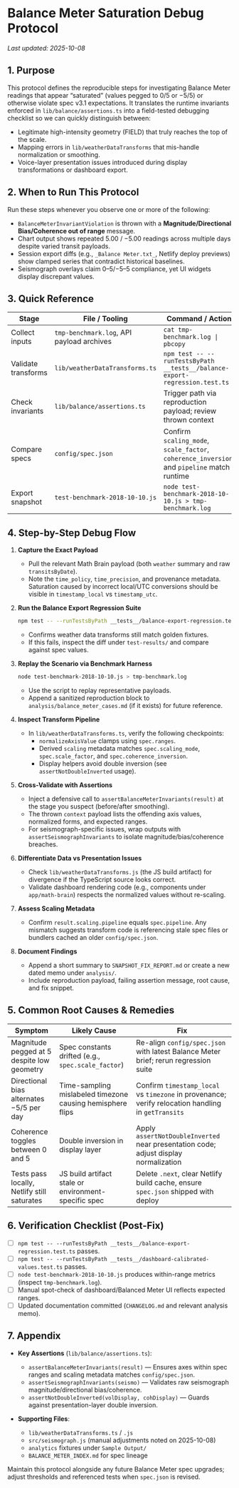 # Balance Meter Saturation Debug Protocol

_Last updated: 2025-10-08_

## 1. Purpose

This protocol defines the reproducible steps for investigating Balance Meter readings that appear “saturated” (values pegged to 0/5 or −5/5) or otherwise violate spec v3.1 expectations. It translates the runtime invariants enforced in `lib/balance/assertions.ts` into a field-tested debugging checklist so we can quickly distinguish between:

- Legitimate high-intensity geometry (FIELD) that truly reaches the top of the scale.
- Mapping errors in `lib/weatherDataTransforms` that mis-handle normalization or smoothing.
- Voice-layer presentation issues introduced during display transformations or dashboard export.

## 2. When to Run This Protocol

Run these steps whenever you observe one or more of the following:

- `BalanceMeterInvariantViolation` is thrown with a **Magnitude/Directional Bias/Coherence out of range** message.
- Chart output shows repeated 5.00 / −5.00 readings across multiple days despite varied transit payloads.
- Session export diffs (e.g., `_Balance Meter.txt_`, Netlify deploy previews) show clamped series that contradict historical baselines.
- Seismograph overlays claim 0–5/−5–5 compliance, yet UI widgets display discrepant values.

## 3. Quick Reference

| Stage | File / Tooling | Command / Action |
| --- | --- | --- |
| Collect inputs | `tmp-benchmark.log`, API payload archives | `cat tmp-benchmark.log \| pbcopy` |
| Validate transforms | `lib/weatherDataTransforms.ts` | `npm test -- --runTestsByPath __tests__/balance-export-regression.test.ts` |
| Check invariants | `lib/balance/assertions.ts` | Trigger path via reproduction payload; review thrown context |
| Compare specs | `config/spec.json` | Confirm `scaling_mode`, `scale_factor`, `coherence_inversion`, and `pipeline` match runtime |
| Export snapshot | `test-benchmark-2018-10-10.js` | `node test-benchmark-2018-10-10.js > tmp-benchmark.log` |

## 4. Step-by-Step Debug Flow

1. **Capture the Exact Payload**
   - Pull the relevant Math Brain payload (both `weather` summary and raw `transitsByDate`).
   - Note the `time_policy`, `time_precision`, and provenance metadata. Saturation caused by incorrect local/UTC conversions should be visible in `timestamp_local` vs `timestamp_utc`.

2. **Run the Balance Export Regression Suite**
   ```sh
   npm test -- --runTestsByPath __tests__/balance-export-regression.test.ts
   ```
   - Confirms weather data transforms still match golden fixtures.
   - If this fails, inspect the diff under `test-results/` and compare against spec values.

3. **Replay the Scenario via Benchmark Harness**
   ```sh
   node test-benchmark-2018-10-10.js > tmp-benchmark.log
   ```
   - Use the script to replay representative payloads.
   - Append a sanitized reproduction block to `analysis/balance_meter_cases.md` (if it exists) for future reference.

4. **Inspect Transform Pipeline**
   - In `lib/weatherDataTransforms.ts`, verify the following checkpoints:
     - `normalizeAxisValue` clamps using `spec.ranges`.
     - Derived `scaling` metadata matches `spec.scaling_mode`, `spec.scale_factor`, and `spec.coherence_inversion`.
     - Display helpers avoid double inversion (see `assertNotDoubleInverted` usage).

5. **Cross-Validate with Assertions**
   - Inject a defensive call to `assertBalanceMeterInvariants(result)` at the stage you suspect (before/after smoothing).
   - The thrown `context` payload lists the offending axis values, normalized forms, and expected ranges.
   - For seismograph-specific issues, wrap outputs with `assertSeismographInvariants` to isolate magnitude/bias/coherence breaches.

6. **Differentiate Data vs Presentation Issues**
   - Check `lib/weatherDataTransforms.js` (the JS build artifact) for divergence if the TypeScript source looks correct.
   - Validate dashboard rendering code (e.g., components under `app/math-brain`) respects the normalized values without re-scaling.

7. **Assess Scaling Metadata**
   - Confirm `result.scaling.pipeline` equals `spec.pipeline`. Any mismatch suggests transform code is referencing stale spec files or bundlers cached an older `config/spec.json`.

8. **Document Findings**
   - Append a short summary to `SNAPSHOT_FIX_REPORT.md` or create a new dated memo under `analysis/`.
   - Include reproduction payload, failing assertion message, root cause, and fix snippet.

## 5. Common Root Causes & Remedies

| Symptom | Likely Cause | Fix |
| --- | --- | --- |
| Magnitude pegged at 5 despite low geometry | Spec constants drifted (e.g., `spec.scale_factor`) | Re-align `config/spec.json` with latest Balance Meter brief; rerun regression suite |
| Directional bias alternates −5/5 per day | Time-sampling mislabeled timezone causing hemisphere flips | Confirm `timestamp_local` vs `timezone` in provenance; verify relocation handling in `getTransits` |
| Coherence toggles between 0 and 5 | Double inversion in display layer | Apply `assertNotDoubleInverted` near presentation code; adjust display normalization |
| Tests pass locally, Netlify still saturates | JS build artifact stale or environment-specific spec | Delete `.next`, clear Netlify build cache, ensure `spec.json` shipped with deploy |

## 6. Verification Checklist (Post-Fix)

- [ ] `npm test -- --runTestsByPath __tests__/balance-export-regression.test.ts` passes.
- [ ] `npm test -- --runTestsByPath __tests__/dashboard-calibrated-values.test.ts` passes.
- [ ] `node test-benchmark-2018-10-10.js` produces within-range metrics (inspect `tmp-benchmark.log`).
- [ ] Manual spot-check of dashboard/Balanced Meter UI reflects expected ranges.
- [ ] Updated documentation committed (`CHANGELOG.md` and relevant analysis memo).

## 7. Appendix

- **Key Assertions** (`lib/balance/assertions.ts`):
  - `assertBalanceMeterInvariants(result)` — Ensures axes within spec ranges and scaling metadata matches `config/spec.json`.
  - `assertSeismographInvariants(seismo)` — Validates raw seismograph magnitude/directional bias/coherence.
  - `assertNotDoubleInverted(volDisplay, cohDisplay)` — Guards against presentation-layer double inversion.

- **Supporting Files**:
  - `lib/weatherDataTransforms.ts` / `.js`
  - `src/seismograph.js` (manual adjustments noted on 2025-10-08)
  - `analytics` fixtures under `Sample Output/`
  - `BALANCE_METER_INDEX.md` for spec lineage

Maintain this protocol alongside any future Balance Meter spec upgrades; adjust thresholds and referenced tests when `spec.json` is revised.
